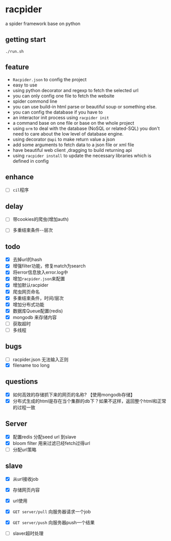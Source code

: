 # racpider
a spider framework base on python

## getting start

```shell
./run.sh
```


## feature

* `Racpider.json` to config the project
* easy to use
* using python decorator and regexp to fetch the selected url
* you can only config one file to fetch the website
* spider commond line
* you can use build-in html parse or beautiful soup or something else.
* you can config the database if you have to
* an interactor init process using `racpider init`
* a command base on one file or base on the whole project
* using `orm` to deal with the database (NoSQL or related-SQL) you don't need to 
care about the low level of database engine.
* using decorator `@api` to make return value a json
* add some arguments to fetch data to a json file or xml file
* have beautiful web client ,dragging to build returning api
* using `racpider install` to update the necessary libraries which is defined in config  

## enhance
- [ ] `cil`程序

## delay

- [ ] 带cookies的爬虫(增加auth)
- [ ] 多重结束条件--层次


## todo

- [x] 去掉url的hash
- [x] 增强filter功能，修复match为search
- [x] 将error信息放入error.log中
- [x] 增加`racpider.json`来配置
- [x] 增加默认racpider
- [x] 爬虫网页命名
- [x] 多重结束条件，时间/层次
- [x] 增加分布式功能
- [x] 数据库Queue配置(redis)
- [x] mongodb 来存储内容
- [ ] 获取超时
- [ ] 多线程

## bugs
- [ ] racpider.json 无法输入正则
- [x] filename too long 

## questions
- [x] 如何高效的存储抓下来的网页的名称? 【使用mongodb存储】
- [x] 分布式生成的html是存在当个集群的db下？如果不这样，返回整个html和正常的过程一致

## Server
- [x] 配置redis 分配seed url 到slave
- [x] bloom filter 用来过滤已经fetch过得url
- [ ] 分配url策略

## slave
- [x] 从url接收job
- [x] 存储网页内容
- [x] url使用
- [x] `GET server/pull` 向服务器请求一个job
- [x] `GET server/push` 向服务器push一个结果
- [ ] slaver超时处理 

